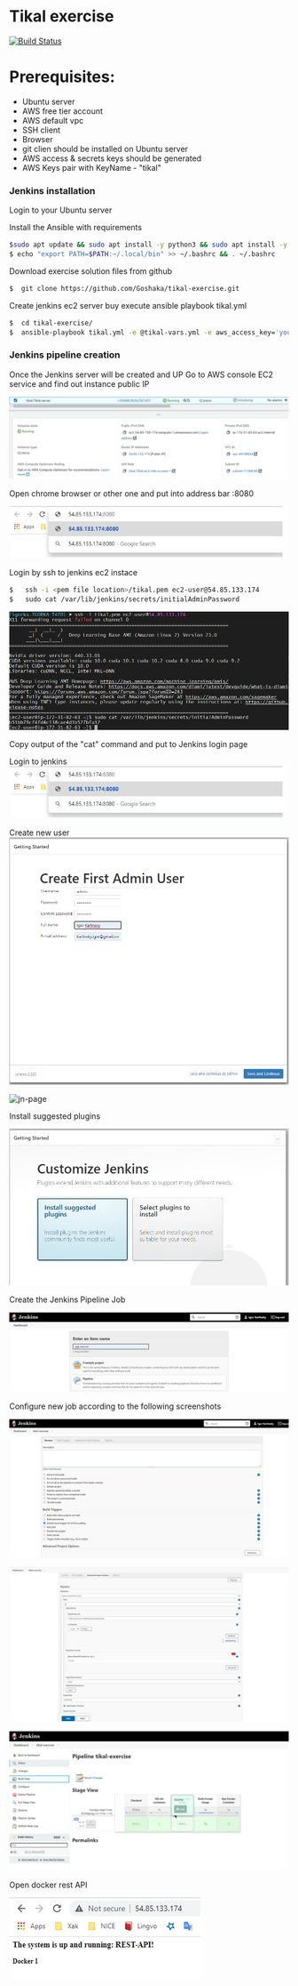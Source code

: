 # Tikal exercise 

[![Build Status](https://travis-ci.com/Goshaka/tikal-exercise.svg?branch=main)](https://travis-ci.org/joemccann/dillinger)

# Prerequisites:
 - Ubuntu server
 - AWS free tier account
 - AWS default vpc
 - SSH client
 - Browser
- git clien should be installed on Ubuntu server
- AWS access & secrets keys should be generated
- AWS Keys pair with KeyName - "tikal"


### Jenkins installation

Login to your Ubuntu server

Install the Ansible with requirements

```sh
$sudo apt update && sudo apt install -y python3 && sudo apt install -y python3-pip  && sudo pip3 install boto3 && sudo pip3 install ansible
$ echo "export PATH=$PATH:~/.local/bin" >> ~/.bashrc && . ~/.bashrc
```

Download exercise solution files from github

```sh
$  git clone https://github.com/Goshaka/tikal-exercise.git  
```

Create jenkins ec2 server buy execute ansible playbook tikal.yml 

```sh
$  cd tikal-exercise/  
$  ansible-playbook tikal.yml -e @tikal-vars.yml -e aws_access_key='your_aws_access_key' -e aws_secret_key='your_aws_secret_key' -e YourInternetIP='YourInternetIP'
```

### Jenkins pipeline creation

Once the Jenkins server will be created and UP
Go to AWS console EC2 service and find out instance public IP

![ec2_ip](images/ec2.png)

Open chrome browser or other one and put into address bar <Jenkins Instance public IP>:8080
 
![jn-login](images/jn_login.png)

Login by ssh to jenkins ec2 instace 

```sh
$   ssh -i <pem file location>/tikal.pem ec2-user@54.85.133.174
$   sudo cat /var/lib/jenkins/secrets/initialAdminPassword
```
![jn-pass](images/jn_pass.png)

Copy output of the "cat" command and put to Jenkins login page

Login to jenkins
![jn-login](images/jn_login.png)

Create new user
![jn-user](images/jn_user.png)

![jn-page](images/jn_page.png)

Install suggested plugins

![jn-plugin](images/jn_plugin.png)

Create the Jenkins Pipeline Job

![new_job](images/new_job.png)

Configure new job according to the following screenshots

![git_hook](images/git_hook.png)

![pp-conf](images/pp-conf.png)

![run_build](images/run_build.png)

Open docker rest API

![docker_test](images/docker_test.png)




